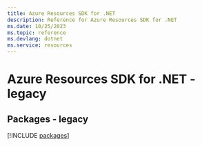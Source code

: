 ```yaml
---
title: Azure Resources SDK for .NET
description: Reference for Azure Resources SDK for .NET
ms.date: 10/25/2023
ms.topic: reference
ms.devlang: dotnet
ms.service: resources
---
```

# Azure Resources SDK for .NET - legacy
## Packages - legacy
[!INCLUDE [packages](resources-index.md)]